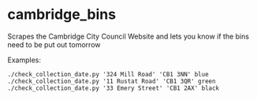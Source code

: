 cambridge_bins
==============

Scrapes the Cambridge City Council Website and lets you know if the bins need to be put out tomorrow

Examples:

    ./check_collection_date.py '324 Mill Road' 'CB1 3NN' blue
    ./check_collection_date.py '11 Rustat Road' 'CB1 3QR' green
    ./check_collection_date.py '33 Emery Street' 'CB1 2AX' black
